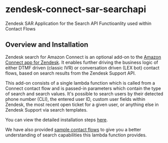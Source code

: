 # zendesk-connect-sar-searchapi
Zendesk SAR Application for the Search API Functioanlity used within Contact Flows

## Overview and Installation
Zendesk search for Amazon Connect is an optional add-on to the [Amazon Connect app for Zendesk](https://www.zendesk.com/apps/support/amazon-connect/?q=mkp_amazon). It enables further driving the business logic of either DTMF driven (classic IVR) or conversation driven (LEX bot) contact flows, based on search results from the Zendesk Support API.

This add-on consists of a single lambda function which is called from a Connect contact flow and is passed-in parameters which contain the type of search and search values. It's possible to search users by their detected phone number (CLI), the entered user ID, custom user fields within Zendesk, the most recent open ticket for a given user, or anything else in Zendesk Support via search templates. 

You can view the  detailed installation steps [here](https://help.voicefoundry.cloud/zendesk/zendesk-search-for-connect-with-the-help-of-the-ze#ZendeskSearchforConnectwiththehelpoftheZendeskSupportAPI-Installationguide).

We have also provided [sample contact flows](https://help.voicefoundry.cloud/zendesk/template-contact-flows) to give you a better understanding of search capabilities this lambda function provides.
